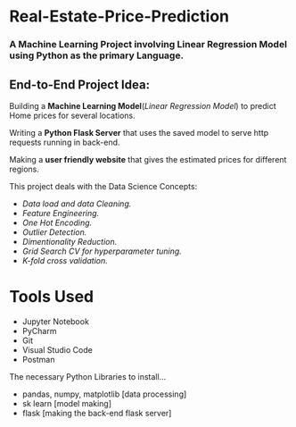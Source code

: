 # Real-Estate-Price-Prediction
### A Machine Learning Project involving Linear Regression Model using Python as the primary Language.

## End-to-End Project Idea:

Building a **Machine Learning Model**(_Linear Regression Model_) to predict Home prices for several locations.

Writing a **Python Flask Server** that uses the saved model to serve http requests running in back-end.

Making a **user friendly website** that gives the estimated prices for different regions.

This project deals with the Data Science Concepts:
- *Data load and data Cleaning.*
- *Feature Engineering.*
- *One Hot Encoding.*
- *Outlier Detection.*
- *Dimentionality Reduction.*
- *Grid Search CV for hyperparameter tuning.*
- *K-fold cross validation.*


# Tools Used 
- Jupyter Notebook
- PyCharm
- Git
- Visual Studio Code
- Postman

The necessary Python Libraries to install...
- pandas, numpy, matplotlib [data processing]
- sk learn [model making]
- flask [making the back-end flask server]

